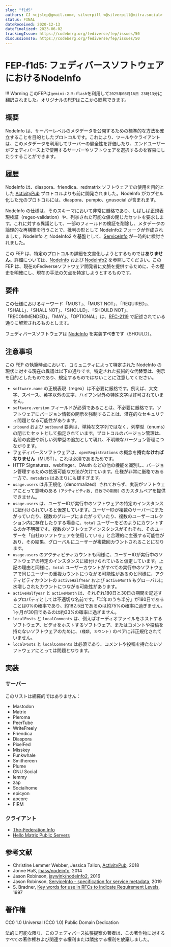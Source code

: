 ```yaml
---
slug: "f1d5"
authors: CJ <cjslep@gmail.com>, silverpill <@silverpill@mitra.social>
status: FINAL
dateReceived: 2020-12-13
dateFinalized: 2023-06-02
trackingIssue: https://codeberg.org/fediverse/fep/issues/50
discussionsTo: https://codeberg.org/fediverse/fep/issues/50
---
```


# FEP-f1d5: フェディバースソフトウェアにおけるNodeInfo

!!! Warning
    このFEPは`gemini-2.5-flash`を利用して`2025年08月16日 23時13分`に翻訳されました。オリジナルのFEPは[ここ](https://codeberg.org/fediverse/fep/src/branch/main/fep/f1d5/fep-f1d5.md)から閲覧できます。

## 概要

NodeInfo は、サーバーレベルのメタデータを公開するための標準的な方法を確立することを目的としたプロトコルです。これにより、ツールやクライアントは、このメタデータを利用してサーバーの健全性を評価したり、エンドユーザーがフェディバース上で使用するサーバーやソフトウェアを選択するのを容易にしたりすることができます。

## 履歴

NodeInfo は、diaspora、friendica、redmatrix ソフトウェアでの使用を目的とした [ActivityPub] プロトコルよりも前に開発されました。NodeInfo がカプセル化した元のプロトコルには、diaspora、pumpio、gnusocial が含まれます。

NodeInfo の仕様は、そのスキーマにおいて非常に厳格であり、しばしば正規表現検証（regex-validation）や、列挙された可能な値の閉じたセットを要求します。これに対する異議として、一部のフィールドの検証を削除し、メタデータの論理的な再構築を行うことで、批判の形として NodeInfo2 フォークが作成されました。NodeInfo と NodeInfo2 を基盤として、[ServiceInfo][ServiceInfo] が一時的に検討されました。

この FEP は、特定のプロトコルの詳細を文書化しようとするものでは**ありません**。詳細については、[NodeInfo][NodeInfoRepository] および [NodeInfo2][NodeInfo2Repository] を参照してください。この FEP は、現在のFediverseソフトウェア開発者に文脈を提供するために、その歴史を明確にし、現在の手法の欠点を特定しようとするものです。

## 要件

この仕様におけるキーワード「MUST」、「MUST NOT」、「REQUIRED」、「SHALL」、「SHALL NOT」、「SHOULD」、「SHOULD NOT」、「RECOMMENDED」、「MAY」、「OPTIONAL」は、[RFC-2119] で記述されている通りに解釈されるものとします。

フェディバースソフトウェアは [NodeInfo][NodeInfoRepository] を実装**すべき**です（SHOULD）。

## 注意事項

この FEP の執筆時点において、コミュニティによって特定された NodeInfo の現状に対する現在の異議は以下の通りです。特定された技術的な代替案は、例示を目的としたものであり、規定するものではないことに注意してください。

*   `software.name` の正規表現（regex）は不必要に厳格です。例えば、大文字、スペース、英字以外の文字、ハイフン以外の特殊文字は許可されていません。
*   `software.version` フィールドが必須であることは、不必要に厳格です。ソフトウェアにバージョン情報の開示を強制することは、潜在的なセキュリティ問題となる可能性があります。
*   `inbound` および `outbound` 要素は、単純な文字列ではなく、列挙型（enums）の閉じたセットとして指定されています。プロトコルのバージョン管理は、名前の変更や新しい列挙型の追加として現れ、不明瞭なバージョン管理につながります。
*   フェディバースソフトウェアは、`openRegistrations` の概念を**持たなければなりません**（MUST）。これは必須であるためです。
*   HTTP Signatures、webfinger、OAuth などの他の機能を識別し、バージョン管理するための拡張可能な方法が欠けています。仕様が非常に厳格である一方で、`metadata` はあまりにも緩すぎます。
*   `usage.users` は非正規化（denormalized）されておらず、実装がソフトウェアにとって意味のある `(アクティビティ数, 日数での期間)` のカスタムペアを提供できません。
*   `usage.users` は、ユーザーIDが実行中のソフトウェアの特定のインスタンスに紐付けられていると仮定しています。ユーザーIDが複数のサーバーにまたがっていたり、複数のグループにまたがっていたり、複数のユーザーコレクション内に存在したりする場合に、`total` ユーザーをどのようにカウントするのか不明確です。複数のソフトウェアインスタンスがそれぞれ、そのユーザーを「自社のソフトウェアを使用している」と合理的に主張する可能性があり、その結果、グローバルにユーザーが複数回カウントされることになります。
*   `usage.users` のアクティビティカウントも同様に、ユーザーIDが実行中のソフトウェアの特定のインスタンスに紐付けられていると仮定しています。上記の理由と同様に、`total` ユーザーカウントがすべての実行中のソフトウェアで同じユーザーの重複カウントにつながる可能性があるのと同様に、アクティビティカウントの `activeHalfYear` および `activeMonth` もグローバルに水増しされたカウントにつながる可能性があります。
*   `activeHalfyear` と `activeMonth` は、それぞれ180日と30日の期間を記述するプロパティとしては不適切な名前です。「半年のうち半分」が180日であることは0%の確率であり、約182.5日であるのは約75%の確率に過ぎません。1ヶ月が30日であるのは約33%の確率に過ぎません。
*   `localPosts` と `localComments` は、例えばオーディオファイルをホストするソフトウェア、ビデオをホストするソフトウェア、またはコメントや投稿を持たないソフトウェアのために、`(種類, カウント)` のペアに非正規化されていません。
*   `localPosts` と `localComments` は必須であり、コメントや投稿を持たないソフトウェアにとっては問題となります。

## 実装

### サーバー

このリストは網羅的ではありません：

*   Mastodon
*   Matrix
*   Pleroma
*   PeerTube
*   WriteFreely
*   Friendica
*   Diaspora
*   PixelFed
*   Misskey
*   Funkwhale
*   Smithereen
*   Plume
*   GNU Social
*   lemmy
*   zap
*   Socialhome
*   epicyon
*   apcore
*   FIRM

### クライアント

*   [The-Federation.Info](https://the-federation.info/)
*   [Hello Matrix Public Servers](https://www.hello-matrix.net/public_servers.php)

## 参考文献

-   Christine Lemmer Webber, Jessica Tallon, [ActivityPub][ActivityPub], 2018
-   Jonne Haß, [jhass/nodeinfo][NodeInfoRepository], 2014
-   Jason Robinson, [jaywink/nodeinfo2][NodeInfo2Repository], 2016
-   Jason Robinson, [ServiceInfo - specification for service metadata][ServiceInfo], 2019
-   S. Bradner, [Key words for use in RFCs to Indicate Requirement Levels][RFC-2119], 1997

[ActivityPub]: https://www.w3.org/TR/activitypub/
[NodeInfoRepository]: https://github.com/jhass/nodeinfo
[NodeInfo2Repository]: https://github.com/jaywink/nodeinfo2
[ServiceInfo]: https://web.archive.org/web/20220201002230/https://talk.feneas.org/t/serviceinfo-specification-for-service-metadata/99
[RFC-2119]: https://tools.ietf.org/html/rfc2119.html

## 著作権

CC0 1.0 Universal (CC0 1.0) Public Domain Dedication

法的に可能な限り、このフェディバース拡張提案の著者は、この著作物に対するすべての著作権および関連する権利または隣接する権利を放棄しました。